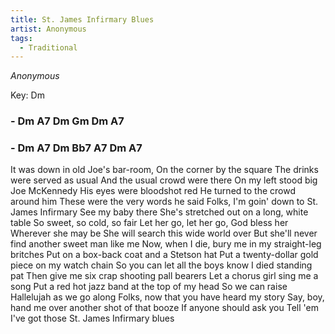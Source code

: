 ```yaml
---
title: St. James Infirmary Blues
artist: Anonymous
tags: 
  - Traditional
---
```

*Anonymous*

Key: Dm
### - Dm A7 Dm Gm Dm A7
### - Dm A7 Dm Bb7 A7 Dm A7

 
It was down in old Joe's bar-room, On the corner by the square
The drinks were served as usual And the usual crowd were there
On my left stood big Joe McKennedy His eyes were bloodshot red
He turned to the crowd around him These were the very words he said
Folks, I'm goin' down to St. James Infirmary See my baby there
She's stretched out on a long, white table So sweet, so cold, so fair
Let her go, let her go, God bless her Wherever she may be
She will search this wide world over But she'll never find another sweet man like me
Now, when I die, bury me in my straight-leg britches
Put on a box-back coat and a Stetson hat
Put a twenty-dollar gold piece on my watch chain
So you can let all the boys know I died standing pat
Then give me six crap shooting pall bearers
Let a chorus girl sing me a song
Put a red hot jazz band at the top of my head
So we can raise Hallelujah as we go along
Folks, now that you have heard my story
Say, boy, hand me over another shot of that booze
If anyone should ask you
Tell 'em I've got those St. James Infirmary blues

